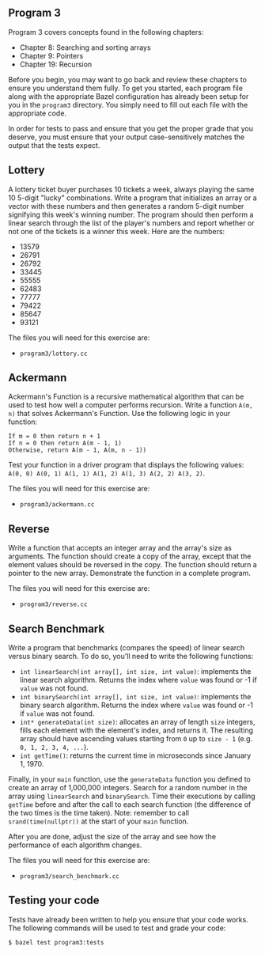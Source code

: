 Program 3
---------
Program 3 covers concepts found in the following chapters:

- Chapter 8: Searching and sorting arrays
- Chapter 9: Pointers
- Chapter 19: Recursion

Before you begin, you may want to go back and review these chapters to ensure you understand them
fully. To get you started, each program file along with the appropriate Bazel configuration has
already been setup for you in the `program3` directory. You simply need to fill out each file with
the appropriate code.

In order for tests to pass and ensure that you get the proper grade that you deserve, you must
ensure that your output case-sensitively matches the output that the tests expect.

Lottery
-------
A lottery ticket buyer purchases 10 tickets a week, always playing the same 10 5-digit "lucky"
combinations. Write a program that initializes an array or a vector with these numbers and then
generates a random 5-digit number signifying this week's winning number. The program should then
perform a linear search through the list of the player's numbers and report whether or not one of
the tickets is a winner this week. Here are the numbers:

- 13579
- 26791
- 26792
- 33445
- 55555
- 62483
- 77777
- 79422
- 85647
- 93121

The files you will need for this exercise are:

- `program3/lottery.cc`

Ackermann
---------
Ackermann's Function is a recursive mathematical algorithm that can be used to test how well a
computer performs recursion. Write a function `A(m, n)` that solves Ackermann's Function. Use the
following logic in your function:

    If m = 0 then return n + 1
    If n = 0 then return A(m - 1, 1)
    Otherwise, return A(m - 1, A(m, n - 1))

Test your function in a driver program that displays the following values: `A(0, 0) A(0, 1) A(1, 1)
A(1, 2) A(1, 3) A(2, 2) A(3, 2)`.

The files you will need for this exercise are:

- `program3/ackermann.cc`

Reverse
-------
Write a function that accepts an integer array and the array's size as arguments. The function
should create a copy of the array, except that the element values should be reversed in the copy.
The function should return a pointer to the new array. Demonstrate the function in a complete
program.

The files you will need for this exercise are:

- `program3/reverse.cc`

Search Benchmark
----------------
Write a program that benchmarks (compares the speed) of linear search versus binary search. To do
so, you'll need to write the following functions:

- `int linearSearch(int array[], int size, int value)`: implements the linear search algorithm.
    Returns the index where `value` was found or -1 if `value` was not found.
- `int binarySearch(int array[], int size, int value)`: implements the binary search algorithm.
    Returns the index where `value` was found or -1 if `value` was not found.
- `int* generateData(int size)`: allocates an array of length `size` integers, fills each element
    with the element's index, and returns it. The resulting array should have ascending values
    starting from `0` up to `size - 1` (e.g. `0, 1, 2, 3, 4, ...`).
- `int getTime()`: returns the current time in microseconds since January 1, 1970.

Finally, in your `main` function, use the `generateData` function you defined to create an array of
1,000,000 integers. Search for a random number in the array using `linearSearch` and `binarySearch`.
Time their executions by calling `getTime` before and after the call to each search function (the
difference of the two times is the time taken). Note: remember to call `srand(time(nullptr))` at the
start of your `main` function.

After you are done, adjust the size of the array and see how the performance of each algorithm
changes.

The files you will need for this exercise are:

- `program3/search_benchmark.cc`

Testing your code
-----------------
Tests have already been written to help you ensure that your code works. The following commands will
be used to test and grade your code:

    $ bazel test program3:tests

